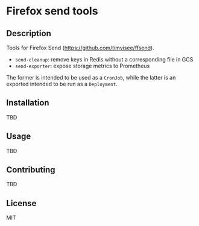 # Firefox send tools

## Description

Tools for Firefox Send (https://github.com/timvisee/ffsend).

- `send-cleanup`: remove keys in Redis without a corresponding file in GCS
- `send-exporter`: expose storage metrics to Prometheus

The former is intended to be used as a `CronJob`, while the latter is an
exported intended to be run as a `Deployment`.

## Installation

TBD

## Usage

TBD

## Contributing

TBD

## License

MIT